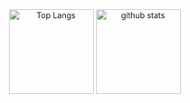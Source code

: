 <div align="center">
  <img alt="Top Langs" height="150px" src="https://github-readme-stats-one-self.vercel.app/api?username=pseuxide&count_private=true&hide_border=true&include_all_commits=true&hide=contribs&theme=codeSTACKr" />
  <img alt="github stats" height="150px" src="https://github-readme-stats-one-self.vercel.app/api/top-langs/?username=pseuxide&layout=compact&border_color=574666&hide_border=true&theme=codeSTACKr" />
</div>
